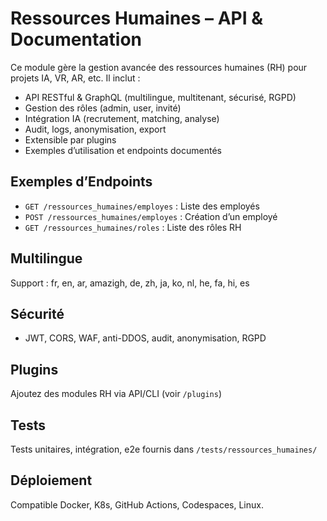 # Ressources Humaines – API & Documentation

Ce module gère la gestion avancée des ressources humaines (RH) pour projets IA, VR, AR, etc. Il inclut :

- API RESTful & GraphQL (multilingue, multitenant, sécurisé, RGPD)
- Gestion des rôles (admin, user, invité)
- Intégration IA (recrutement, matching, analyse)
- Audit, logs, anonymisation, export
- Extensible par plugins
- Exemples d’utilisation et endpoints documentés

## Exemples d’Endpoints
- `GET /ressources_humaines/employes` : Liste des employés
- `POST /ressources_humaines/employes` : Création d’un employé
- `GET /ressources_humaines/roles` : Liste des rôles RH

## Multilingue
Support : fr, en, ar, amazigh, de, zh, ja, ko, nl, he, fa, hi, es

## Sécurité
- JWT, CORS, WAF, anti-DDOS, audit, anonymisation, RGPD

## Plugins
Ajoutez des modules RH via API/CLI (voir `/plugins`)

## Tests
Tests unitaires, intégration, e2e fournis dans `/tests/ressources_humaines/`

## Déploiement
Compatible Docker, K8s, GitHub Actions, Codespaces, Linux.
